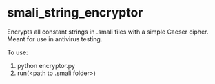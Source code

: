 smali_string_encryptor
======================

Encrypts all constant strings in .smali files with a simple Caeser cipher. Meant for use in antivirus testing.

To use: 
1) python encryptor.py
2) run(<path to .smali folder>)
